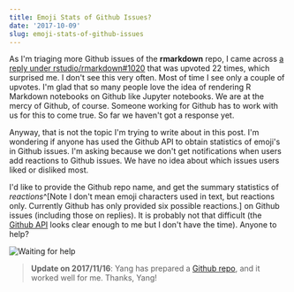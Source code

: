 ```yaml
---
title: Emoji Stats of Github Issues?
date: '2017-10-09'
slug: emoji-stats-of-github-issues
---
```


As I'm triaging more Github issues of the **rmarkdown** repo, I came across [a reply under rstudio/rmarkdown#1020](https://github.com/rstudio/rmarkdown/issues/1020#issuecomment-320504839) that was upvoted 22 times, which surprised me. I don't see this very often. Most of time I see only a couple of upvotes. I'm glad that so many people love the idea of rendering R Markdown notebooks on Github like Jupyter notebooks. We are at the mercy of Github, of course. Someone working for Github has to work with us for this to come true. So far we haven't got a response yet.

Anyway, that is not the topic I'm trying to write about in this post. I'm wondering if anyone has used the Github API to obtain statistics of emoji's in Github issues. I'm asking because we don't get notifications when users add reactions to Github issues. We have no idea about which issues users liked or disliked most.

I'd like to provide the Github repo name, and get the summary statistics of _reactions_^[Note I don't mean emoji characters used in text, but reactions only. Currently Github has only provided six possible reactions.] on Github issues (including those on replies). It is probably not that difficult (the [Github API](https://developer.github.com/v3/issues/) looks clear enough to me but I don't have the time). Anyone to help?

![Waiting for help](https://slides.yihui.name/gif/questions.gif)

> **Update on 2017/11/16**: Yang has prepared a [Github repo](https://github.com/yiluheihei/github_issues_reactions), and it worked well for me. Thanks, Yang!
